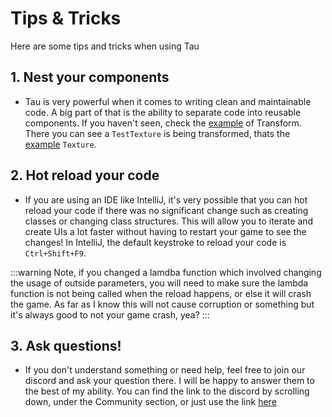 # Tips & Tricks
Here are some tips and tricks when using Tau

## 1. Nest your components
- Tau is very powerful when it comes to writing clean and maintainable code. A big part of that is the ability to separate code into reusable components. If you haven't seen, check the [example](../builtin-comps/transform#example) of Transform. There you can see a `TestTexture` is being transformed, thats the [example](../builtin-comps/texture#example) `Texture`.

## 2. Hot reload your code
- If you are using an IDE like IntelliJ, it's very possible that you can hot reload your code if there was no significant change such as creating classes or changing class structures. This will allow you to iterate and create UIs a lot faster without having to restart your game to see the changes! In IntelliJ, the default keystroke to reload your code is `Ctrl+Shift+F9`. 

:::warning
Note, if you changed a lamdba function which involved changing the usage of outside parameters, you will need to make sure the lambda function is not being called when the reload happens, or else it will crash the game. As far as I know this will not cause corruption or something but it's always good to not your game crash, yea?
:::

## 3. Ask questions!
- If you don't understand something or need help, feel free to join our discord and ask your question there. I will be happy to answer them to the best of my ability. You can find the link to the discord by scrolling down, under the Community section, or just use the link [here](https://discord.com/invite/FatHApd)
